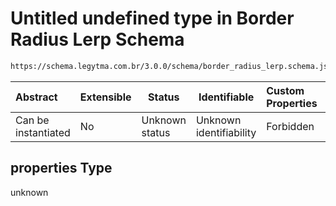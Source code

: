 # Untitled undefined type in Border Radius Lerp Schema

```txt
https://schema.legytma.com.br/3.0.0/schema/border_radius_lerp.schema.json#/properties
```




| Abstract            | Extensible | Status         | Identifiable            | Custom Properties | Additional Properties | Access Restrictions | Defined In                                                                                          |
| :------------------ | ---------- | -------------- | ----------------------- | :---------------- | --------------------- | ------------------- | --------------------------------------------------------------------------------------------------- |
| Can be instantiated | No         | Unknown status | Unknown identifiability | Forbidden         | Allowed               | none                | [border_radius_lerp.schema.json\*](../schema/border_radius_lerp.schema.json) |

## properties Type

unknown
